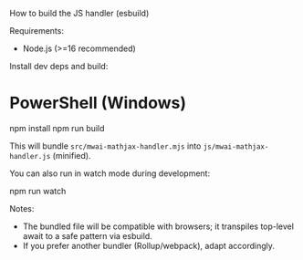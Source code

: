 How to build the JS handler (esbuild)

Requirements:
- Node.js (>=16 recommended)

Install dev deps and build:

# PowerShell (Windows)
npm install
npm run build

This will bundle `src/mwai-mathjax-handler.mjs` into `js/mwai-mathjax-handler.js` (minified).

You can also run in watch mode during development:

npm run watch

Notes:
- The bundled file will be compatible with browsers; it transpiles top-level await to a safe pattern via esbuild.
- If you prefer another bundler (Rollup/webpack), adapt accordingly.
